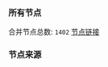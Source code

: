 ### 所有节点
合并节点总数: `1402`
[节点链接](https://raw.githubusercontent.com/rzhy1/11/master/sub/sub_merge_base64.txt)

### 节点来源
